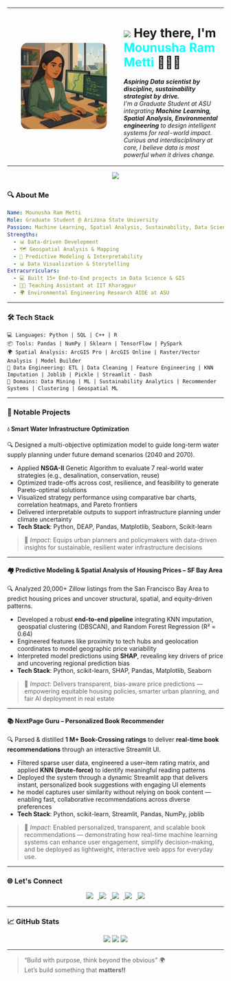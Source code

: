
<table>
  <tr>
    <td width="250" align="center">
      <img src="https://github.com/Mounusha25/Mounusha25/blob/main/Mounusha_1.png" width="200" style="border-radius: 15px;" alt="Brijesh Kumar"/>
    </td>
    <td>
      <h1>
        <img src="https://media.giphy.com/media/hvRJCLFzcasrR4ia7z/giphy.gif" width="28"> 
        Hey there, I'm <span style="color:#00FFFF"><b>Mounusha Ram Metti</b></span> 👩🏽‍💻
      </h1>
      <p>
        <i><b>Aspiring Data scientist by discipline, sustainability strategist by drive.<br></b> I'm a Graduate Student at ASU integrating
        <b>Machine Learning, Spatial Analysis, Environmental engineering</b> to design intelligent systems for real-world impact.<br>
        Curious and interdisciplinary at core, I believe data is most powerful when it drives change.</i>
      </p>
    </td>
  </tr>
</table>

<p align="center">
  <img src="https://readme-typing-svg.herokuapp.com?font=Fira+Code&size=28&pause=1000&color=00FF00&center=true&vCenter=true&width=1000&lines=Graduate+Student+@+ASU;AI+%7C+ML+%7C+Geospatial+Analysis;Data+Mining+%7C+Data+Science+%7C+Data+Engineering;Think+Analyze+Create+Repeat+%F0%9F%94%A5">
</p>



### 🔍 About Me

```yaml
Name: Mounusha Ram Metti
Role: Graduate Student @ Arizona State University
Passion: Machine Learning, Spatial Analysis, Sustainability, Data Science
Strengths:
  - 📊 Data-driven Development
  - 🗺️ Geospatial Analysis & Mapping
  - 🧠 Predictive Modeling & Interpretability
  - 📊 Data Visualization & Storytelling
Extracurriculars:
  - 💻 Built 15+ End-to-End projects in Data Science & GIS
  - 🧑‍🏫 Teaching Assistant at IIT Kharagpur
  - 🌍 Environmental Engineering Research AIDE at ASU
``` 

---

### 🛠️ Tech Stack

```
💻 Languages: Python | SQL | C++ | R
📦 Tools: Pandas | NumPy | Sklearn | TensorFlow | PySpark 
🌍 Spatial Analysis: ArcGIS Pro | ArcGIS Online | Raster/Vector Analysis | Model Builder
🧰 Data Engineering: ETL | Data Cleaning | Feature Engineering | KNN Imputation | Joblib | Pickle | Streamlit · Dash
🧠 Domains: Data Mining | ML | Sustainability Analytics | Recommender Systems | Clustering | Geospatial ML
```

---

### 🚀 Notable Projects


#### 💧 Smart Water Infrastructure Optimization
🔍 Designed a multi-objective optimization model to guide long-term water supply planning under future demand scenarios (2040 and 2070).  
- Applied **NSGA-II** Genetic Algorithm to evaluate 7 real-world water strategies (e.g., desalination, conservation, reuse)
- Optimized trade-offs across cost, resilience, and feasibility to generate Pareto-optimal solutions
- Visualized strategy performance using comparative bar charts, correlation heatmaps, and Pareto frontiers
- Delivered interpretable outputs to support infrastructure planning under climate uncertainty
- **Tech Stack**: Python, DEAP, Pandas, Matplotlib, Seaborn, Scikit-learn
> 📌 *Impact*: Equips urban planners and policymakers with data-driven insights for sustainable, resilient water infrastructure decisions
---

#### 🏘️ Predictive Modeling & Spatial Analysis of Housing Prices – SF Bay Area
🔍 Analyzed 20,000+ Zillow listings from the San Francisco Bay Area to predict housing prices and uncover structural, spatial, and equity-driven patterns.
- Developed a robust **end-to-end pipeline** integrating KNN imputation, geospatial clustering (DBSCAN), and Random Forest Regression (R² = 0.64) 
- Engineered features like proximity to tech hubs and geolocation coordinates to model geographic price variability
- Interpreted model predictions using **SHAP**, revealing key drivers of price and uncovering regional prediction bias
- **Tech Stack**: Python, scikit-learn, SHAP, Pandas, Matplotlib, Seaborn  
> 📌 *Impact*: Delivers transparent, bias-aware price predictions — empowering equitable housing policies, smarter urban planning, and fair AI deployment in real estate

---

#### 📚 NextPage Guru – Personalized Book Recommender
🔍 Parsed & distilled **1 M+ Book-Crossing ratings** to deliver **real-time book recommendations** through an interactive Streamlit UI. 
- Filtered sparse user data, engineered a user–item rating matrix, and applied **KNN (brute-force)** to identify meaningful reading patterns 
- Deployed the system through a dynamic Streamlit app that delivers instant, personalized book suggestions with engaging UI elements
- he model captures user similarity without relying on book content — enabling fast, collaborative recommendations across diverse preferences  
- **Tech Stack**: Python, scikit-learn, Streamlit, Pandas, NumPy, joblib
> 📌 *Impact*: Enabled personalized, transparent, and scalable book recommendations — demonstrating how real-time machine learning systems can enhance user engagement, simplify decision-making, and be deployed as lightweight, interactive web apps for everyday use.
---
### 🌐 Let's Connect

<p align="center">
  <a href="https://www.linkedin.com/in/mounusha-ram-metti/" target="_blank">
    <img src="https://img.shields.io/badge/LinkedIn-0A66C2?style=for-the-badge&logo=linkedin&logoColor=white" style="margin-right: 10px;" />
  </a>
  <a href="https://leetcode.com/u/Mounusha_25/" target="_blank">
    <img src="https://img.shields.io/badge/LeetCode-FFA116?style=for-the-badge&logo=leetcode&logoColor=black" style="margin-right: 10px;" />
  </a>
  <a href="https://www.hackerrank.com/profile/Mounusha_Metti" target="_blank">
    <img src="https://img.shields.io/badge/HackerRank-2EC866?style=for-the-badge&logo=hackerrank&logoColor=white" style="margin-right: 10px;" />
  </a>
  <a href="https://medium.com/@metti.mounu" target="_blank">
    <img src="https://img.shields.io/badge/Medium-12100E?style=for-the-badge&logo=medium&logoColor=white" style="margin-right: 10px;" />
  </a>
  <a href="https://www.instagram.com/wander_lust0725/" target="_blank">
    <img src="https://img.shields.io/badge/Instagram-E4405F?style=for-the-badge&logo=instagram&logoColor=white" />
  </a>
</p>

---

### 📈 GitHub Stats

<p align="center">
  <img src="https://github-readme-stats.vercel.app/api?username=Mounusha25&show_icons=true&count_private=true&theme=radical" height="170" />
  <img src="https://github-readme-stats.vercel.app/api/top-langs/?username=Mounusha25&layout=compact&theme=radical" height="170"/>
  <img src="https://streak-stats.demolab.com?user=Mounusha25&theme=radical&hide_border=false" />
</p>

---

> “Build with purpose, think beyond the obvious” 🌍  
> Let’s build something that **matters!!**
